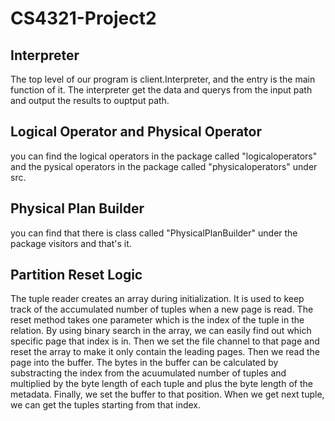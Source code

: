 # CS4321-Project2

## Interpreter
The top level of our program is client.Interpreter, and the entry is the main function of it. The interpreter get the data and querys from the input path and output the results to ouptput path.
## Logical Operator and Physical Operator
you can find the logical operators in the package called "logicaloperators" and the pysical operators in the package called "physicaloperators" under src.
## Physical Plan Builder
you can find that there is class called "PhysicalPlanBuilder" under the package visitors and that's it.
## Partition Reset Logic
The tuple reader creates an array during initialization. It is used to keep track of the accumulated number of tuples when a new page is read. The reset method takes one parameter which is the index of the tuple in the relation. By using binary search in the array, we can easily find out which specific page that index is in. Then we set the file channel to that page and reset the array to make it only contain the leading pages. Then we read the page into the buffer. The bytes in the buffer can be calculated by substracting the index from the acuumulated number of tuples and multiplied by the byte length of each tuple and plus the byte length of the metadata. Finally, we set the buffer to that position. When we get next tuple, we can get the tuples starting from that index.
